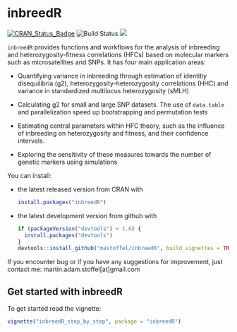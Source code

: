 <!-- README.md is generated from README.Rmd. Please edit that file -->
inbreedR
========

[![CRAN\_Status\_Badge](http://www.r-pkg.org/badges/version/inbreedR)](https://cran.r-project.org/package=inbreedR) ![Build Status](https://travis-ci.org/mastoffel/inbreedR.svg?branch=master) [![](http://cranlogs.r-pkg.org/badges/grand-total/inbreedR)](https://cran.rstudio.com/web/packages/inbreedR/index.html)

`inbreedR` provides functions and workflows for the analysis of inbreeding and heterozygosity-fitness correlations (HFCs) based on molecular markers such as microsatellites and SNPs. It has four main application areas:

-   Quantifying variance in inbreeding through estimation of identitiy disequilibria (g2), heterozygosity-heterozygosity correlations (HHC) and variance in standardized multilocus heterozygosity (sMLH)

-   Calculating g2 for small and large SNP datasets. The use of `data.table` and parallelization speed up bootstrapping and permutation tests

-   Estimating central parameters within HFC theory, such as the influence of inbreeding on heterozygosity and fitness, and their confidence intervals.

-   Exploring the sensitivity of these measures towards the number of genetic markers using simulations

You can install:

-   the latest released version from CRAN with

    ``` r
    install.packages("inbreedR")
    ```

-   the latest development version from github with

    ``` r
    if (packageVersion("devtools") < 1.6) {
      install.packages("devtools")
    }
    devtools::install_github("mastoffel/inbreedR", build_vignettes = TRUE)
    ```

If you encounter bug or if you have any suggestions for improvement, just contact me: martin.adam.stoffel\[at\]gmail.com

Get started with inbreedR
-------------------------

To get started read the vignette:

``` r
vignette("inbreedR_step_by_step", package = "inbreedR")
```
